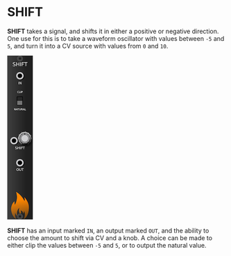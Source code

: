 # SHIFT

**SHIFT** takes a signal, and shifts it in either a positive or negative direction.
One use for this is to take a waveform oscillator with values between `-5` and `5`,
and turn it into a CV source with values from `0` and `10`.

![SHIFT](images/shift.png "SHIFT")

**SHIFT** has an input marked `IN`, an output marked `OUT`, and the ability to
choose the amount to shift via CV and a knob.  A choice can be made to either
clip the values between `-5` and `5`, or to output the natural value.
